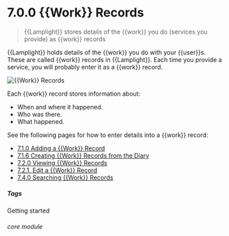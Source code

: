 # 7.0.0 <i class="fas fa-hammer"></i> {{Work}} Records

> {{Lamplight}} stores details of the {{work}} you do (services you provide) as {{work}} records



{{Lamplight}} holds details of the {{work}} you do with your {{user}}s. These are called {{work}} records in {{Lamplight}}. Each time you provide a service, you will probably enter it as a {{work}} record. 

![{{Work}} Records](7.0.0a.png)

Each {{work}} record stores information about:
- When and where it happened.
- Who was there.
- What happened.


See the following pages for how to enter details into a {{work}} record:
- [7.1.0 Adding a {{Work}} Record](/help/index/p/7.1.0)
- [7.1.6 Creating {{Work}} Records from the Diary](/help/index/p/7.1.6)
- [7.2.0 Viewing {{Work}} Records](/help/index/p/7.2.0)
- [7.2.1. Edit a {{Work}} Record](/help/index/p/7.2.1)
- [7.4.0 Searching {{Work}} Records](/help/index/p/7.4.0)


##### Tags
Getting started

###### core module


